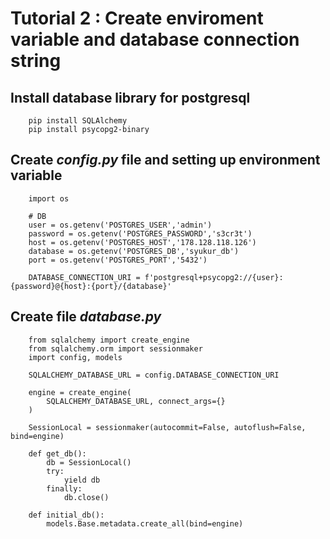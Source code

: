 # Tutorial 2 : Create enviroment variable and database connection string
## Install database library for postgresql
```
    pip install SQLAlchemy
    pip install psycopg2-binary
```
## Create ***config.py*** file and setting up environment variable
```
    import os

    # DB
    user = os.getenv('POSTGRES_USER','admin')
    password = os.getenv('POSTGRES_PASSWORD','s3cr3t')
    host = os.getenv('POSTGRES_HOST','178.128.118.126')
    database = os.getenv('POSTGRES_DB','syukur_db')
    port = os.getenv('POSTGRES_PORT','5432')

    DATABASE_CONNECTION_URI = f'postgresql+psycopg2://{user}:{password}@{host}:{port}/{database}'
```
## Create file ***database.py***
```
    from sqlalchemy import create_engine
    from sqlalchemy.orm import sessionmaker
    import config, models

    SQLALCHEMY_DATABASE_URL = config.DATABASE_CONNECTION_URI

    engine = create_engine(
        SQLALCHEMY_DATABASE_URL, connect_args={}
    )

    SessionLocal = sessionmaker(autocommit=False, autoflush=False, bind=engine)

    def get_db():
        db = SessionLocal()
        try:
            yield db
        finally:
            db.close()

    def initial_db():
        models.Base.metadata.create_all(bind=engine)
```

